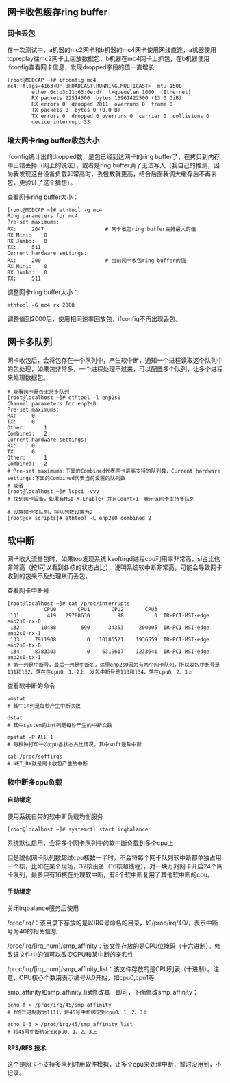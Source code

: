 ## 网卡收包缓存ring buffer

### 网卡丢包

在一次测试中，a机器的mc2网卡和b机器的mc4网卡使用网线直连，a机器使用tcpreplay往mc2网卡上回放数据包，b机器在mc4网卡上抓包，在b机器使用ifconfig查看网卡信息，发现dropped字段的值一直增长

```shell
[root@MCDCAP ~]# ifconfig mc4
mc4: flags=4163<UP,BROADCAST,RUNNING,MULTICAST>  mtu 1500
        ether 6c:b3:11:63:0e:df  txqueuelen 1000  (Ethernet)
        RX packets 22514500  bytes 13961422500 (13.0 GiB)
        RX errors 0  dropped 2811  overruns 0  frame 0
        TX packets 0  bytes 0 (0.0 B)
        TX errors 0  dropped 0 overruns 0  carrier 0  collisions 0
        device interrupt 33
```

### 增大网卡ring buffer收包大小

ifconfig统计出的dropped数，是包已经到达网卡的ring buffer了，在拷贝到内存中出错丢掉（网上的说法），或者是ring buffer满了无法写入（我自己的推测，因为我发现这台设备负载非常高时，丢包数就更高，结合后面我调大缓存后不再丢包，更验证了这个猜想）。

查看网卡ring buffer大小：

```shell
[root@MCDCAP ~]# ethtool -g mc4
Ring parameters for mc4:
Pre-set maximums:
RX:		2047					# 网卡收包ring buffer支持最大的值
RX Mini:	0
RX Jumbo:	0
TX:		511
Current hardware settings:
RX:		200						# 当前网卡收包ring buffer的值
RX Mini:	0
RX Jumbo:	0
TX:		511
```

调整网卡ring buffer大小：

```shell
ethtool -G mc4 rx 2000
```

调整值到2000后，使用相同速率回放包，ifconfig不再出现丢包。





## 网卡多队列

网卡收包后，会将包存在一个队列中，产生软中断，通知一个进程读取这个队列中的包处理，如果包非常多，一个进程处理不过来，可以配置多个队列，让多个进程来处理数据包。

```shell
# 查看网卡是否支持多队列
[root@localhost ~]# ethtool -l enp2s0
Channel parameters for enp2s0:
Pre-set maximums:
RX:		0
TX:		0
Other:		1
Combined:	2
Current hardware settings:
RX:		0
TX:		0
Other:		1
Combined:	2
# Pre-set maximums:下面的Combined代表网卡最高支持的队列数，Current hardware settings:下面的Combined代表当前设置的队列数
# 或者
[root@localhost ~]# lspci -vvv
# 找到网卡设备，如果有MSI-X,Enable+ 并且Count>1，表示该网卡支持多队列

# 设置网卡多队列，将队列数设置为2
[root@sx scripts]# ethtool -L enp2s0 combined 2
```

## 软中断

网卡收大流量包时，如果top发现系统 ksoftirgd进程cpu利用率非常高，si占比也非常高（按1可以看到各核的状态占比），说明系统软中断非常高，可能会导致网卡收到的包来不及处理从而丢包。

查看网卡中断号

```shell
[root@localhost ~]# cat /proc/interrupts
            CPU0       CPU1       CPU2       CPU3
 131:        419   29788630         98          0  IR-PCI-MSI-edge      enp2s0-rx-0
 132:      10488        690      34353     200005  IR-PCI-MSI-edge      enp2s0-rx-1
 133:    7911908          0   10185521    1936559  IR-PCI-MSI-edge      enp2s0-tx-0
 134:    8783303          0    6319617    1233641  IR-PCI-MSI-edge      enp2s0-tx-1
# 第一列是中断号，最后一列是中断名，这里enp2s0因为有两个网卡队列，所以收包中断号是131和132，落在在cpu0、1、2上，发包中断号是133和134，落在cpu0、2、3上
```

查看软中断的命令

```shell
vmstat
# 其中in列是每秒产生中断次数

dstat
# 其中system的int列是每秒产生的中断次数

mpstat -P ALL 1
# 每秒钟打印一次cpu各状态占比情况，其中soft是软中断

cat /proc/softirqs
# NET_RX就是网卡收包产生的中断
```

### 软中断多cpu负载

#### 自动绑定

使用系统自带的软中断负载均衡服务

```shell
[root@localhost ~]# systemctl start irqbalance
```

系统默认启用，会将多个网卡队列中的软中断负载到多个cpu上

但是貌似网卡队列数超过cpu核数一半时，不会将每个网卡队列软中断都单独占用一个核，比如在某个现场，32核设备（16核超线程），对一块万兆网卡开启24个网卡队列，最多只有16核在处理软中断，有8个软中断复用了其他软中断的cpu。

#### 手动绑定

关闭irqbalance服务后使用

/proc/irq/：该目录下存放的是以IRQ号命名的目录，如/proc/irq/40/，表示中断号为40的相关信息 

/proc/irq/[irq_num]/smp_affinity：该文件存放的是CPU位掩码（十六进制）。修改该文件中的值可以改变CPU和某中断的亲和性

/proc/irq/[irq_num]/smp_affinity_list：该文件存放的是CPU列表（十进制）。注意，CPU核心个数用表示编号从0开始，如cpu0,cpu1等

smp_affinity和smp_affinity_list修改其一即可，下面修改smp_affinity：

```shell
echo f > /proc/irq/45/smp_affinity
# f的二进制数为1111，将45号中断绑定到cpu0、1、2、3上

echo 0-3 > /proc/irq/45/smp_affinity_list
# 将45号中断绑定到cpu0、1、2、3上
```

#### RPS/RFS 技术

这个是网卡不支持多队列时用软件模拟，让多个cpu来处理中断，暂时没用到，不记录。

